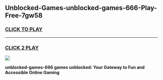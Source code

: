 
## Unblocked-Games-unblocked-games-666-Play-Free-7gw58
<h3>
<a href="https://premium76.site?title=unblocked-games-666&ref=09A">CLICK TO PLAY</a></h3>
<hr>

<h3>
<a href="https://premium76.site?title=unblocked-games-666&ref=09A">CLICK 2 PLAY</a>
  
</h3>

<a href="https://premium76.site?title=unblocked-games-666&ref=09A"><img src="https://clearcache.store/games.png"></a>


**unblocked-games-666 games unblocked: Your Gateway to Fun and Accessible Online Gaming**
